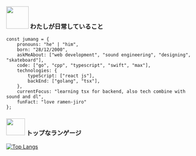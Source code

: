 ### <img src="https://media.giphy.com/media/mGcNjsfWAjY5AEZNw6/giphy.gif" width="60"> わたしが日常していること

```
const jumang = {
    pronouns: "he" | "him",
    born: "28/12/2000",
    askMeAbout: ["web development", "sound engineering", "designing", "skateboard"],
    code: ["go", "cpp", "typescript", "swift", "max"],
    technologies: {
        typeScript: ["react js"],
        backEnd: ["golang", "tsx"],
    },
    currentFocus: "learning tsx for backend, also tech combine with sound and dl",
    funFact: "love ramen-jiro"
};
```

### <img src="https://media.giphy.com/media/h7deZA51Ru9pwzlz0C/giphy.gif" width="50" height="45"> トップなランゲージ
[![Top Langs](https://github-readme-stats-30tckm8s7.vercel.app/api/top-langs/?username=jumang4423&layout=compact&hide=GLSL)](https://github.com/jumang4423)

